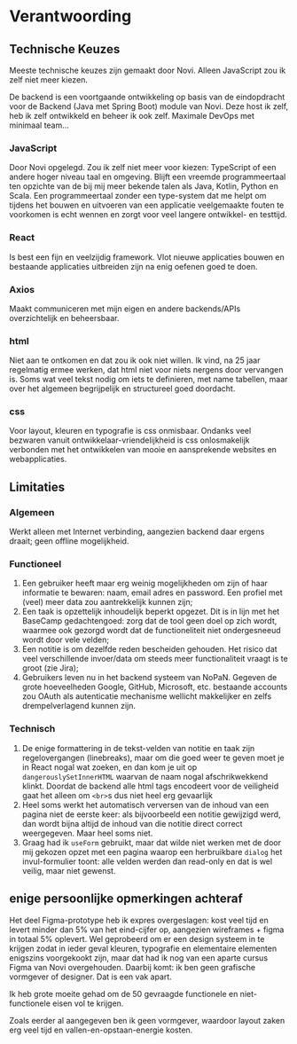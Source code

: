 # Verantwoording

## Technische Keuzes

Meeste technische keuzes zijn gemaakt door Novi. Alleen JavaScript zou ik zelf niet meer kiezen.

De backend is een voortgaande ontwikkeling op basis van de eindopdracht voor de Backend (Java met Spring Boot) module van Novi.
Deze host ik zelf, heb ik zelf ontwikkeld en beheer ik ook zelf. Maximale DevOps met minimaal team...

### JavaScript

Door Novi opgelegd. Zou ik zelf niet meer voor kiezen: TypeScript of een andere hoger niveau taal en omgeving.
Blijft een vreemde programmeertaal ten opzichte van de bij mij meer bekende talen als Java, Kotlin, Python en Scala. Een programmeertaal zonder
een type-system dat me helpt om tijdens het bouwen en uitvoeren van een applicatie veelgemaakte fouten te voorkomen is echt wennen en zorgt voor veel
langere ontwikkel- en testtijd.

### React

Is best een fijn en veelzijdig framework. Vlot nieuwe applicaties bouwen en bestaande applicaties uitbreiden zijn na enig oefenen goed te doen.

### Axios

Maakt communiceren met mijn eigen en andere backends/APIs overzichtelijk en beheersbaar.

### html

Niet aan te ontkomen en dat zou ik ook niet willen. Ik vind, na 25 jaar regelmatig ermee werken, dat html niet voor niets nergens door vervangen is. Soms wat veel
tekst nodig om iets te definieren, met name tabellen, maar over het algemeen begrijpelijk en structureel goed doordacht.

### css

Voor layout, kleuren en typografie is css onmisbaar. Ondanks veel bezwaren vanuit ontwikkelaar-vriendelijkheid is css onlosmakelijk verbonden met het ontwikkelen van
mooie en aansprekende websites en webapplicaties.

## Limitaties

### Algemeen

Werkt alleen met Internet verbinding, aangezien backend daar ergens draait; geen offline mogelijkheid.

### Functioneel

1. Een gebruiker heeft maar erg weinig mogelijkheden om zijn of haar informatie te bewaren: naam, email adres en password. Een profiel met (veel) meer data zou aantrekkelijk kunnen zijn;
2. Een taak is opzettelijk inhoudelijk beperkt opgezet. Dit is in lijn met het BaseCamp gedachtengoed: zorg dat de tool geen doel op zich wordt, waarmee ook gezorgd
   wordt dat de functioneliteit niet ondergesneeud wordt door vele velden;
3. Een notitie is om dezelfde reden bescheiden gehouden. Het risico dat veel verschillende invoer/data om steeds meer functionaliteit vraagt is te groot (zie Jira);
4. Gebruikers leven nu in het backend systeem van NoPaN. Gegeven de grote hoeveelheden Google, GitHub, Microsoft, etc. bestaande accounts zou OAuth als autenticatie
   mechanisme wellicht makkelijker en zelfs drempelverlagend kunnen zijn.

### Technisch

1. De enige formattering in de tekst-velden van notitie en taak zijn regelovergangen (linebreaks), maar om die goed weer te geven moet je in React nogal wat zoeken, en dan kom je uit op `dangerouslySetInnerHTML` waarvan de naam nogal afschrikwekkend klinkt. Doordat de backend alle html tags encodeert voor de veiligheid gaat het alleen om `<br>`s dus niet heel erg gevaarlijk
2. Heel soms werkt het automatisch verversen van de inhoud van een pagina niet de eerste keer: als bijvoorbeeld een notitie gewijzigd werd, dan wordt bijna altijd de inhoud van die notitie direct correct weergegeven. Maar heel soms niet.
3. Graag had ik `useForm` gebruikt, maar dat wilde niet werken met de door mij gekozen opzet met een pagina waarop een herbruikbare `dialog` het invul-formulier toont: alle velden werden dan read-only en dat is wel veilig, maar niet gewenst.

## enige persoonlijke opmerkingen achteraf

Het deel Figma-prototype heb ik expres overgeslagen: kost veel tijd en levert minder dan 5% van het eind-cijfer op, aangezien wireframes + figma in totaal 5%
oplevert. Wel geprobeerd om er een design systeem in te krijgen zodat in ieder geval kleuren, typografie en elementaire elementen enigszins voorgekookt zijn, maar dat
had ik nog van een aparte cursus Figma van Novi overgehouden. Daarbij komt: ik ben geen grafische vormgever of designer. Dat is een vak apart.

Ik heb grote moeite gehad om de 50 gevraagde functionele en niet-functionele eisen vol te krijgen.

Zoals eerder al aangegeven ben ik geen vormgever, waardoor layout zaken erg veel tijd en vallen-en-opstaan-energie kosten.
